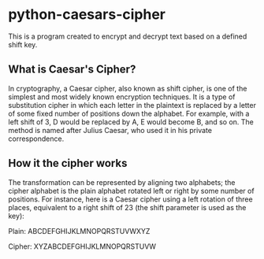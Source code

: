# python-caesars-cipher
This is a program created to encrypt and decrypt text based on a defined shift key.  
## What is Caesar's Cipher?
In cryptography, a Caesar cipher, also known as shift cipher, is one of the simplest and most widely known encryption techniques. 
It is a type of substitution cipher in which each letter in the plaintext is replaced by a letter of some fixed number of positions down the alphabet. 
For example, with a left shift of 3, D would be replaced by A, E would become B, and so on. 
The method is named after Julius Caesar, who used it in his private correspondence.

## How it the cipher works
The transformation can be represented by aligning two alphabets; the cipher alphabet is the plain alphabet rotated left or right by some number of positions. 
For instance, here is a Caesar cipher using a left rotation of three places, equivalent to a right shift of 23 (the shift parameter is used as the key):

Plain:  ABCDEFGHIJKLMNOPQRSTUVWXYZ

Cipher: XYZABCDEFGHIJKLMNOPQRSTUVW


